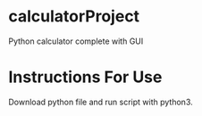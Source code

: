# calculatorProject
Python calculator complete with GUI

# Instructions For Use
Download python file and run script with python3. 
